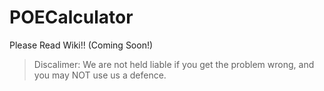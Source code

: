 # POECalculator
 
Please Read Wiki!! (Coming Soon!)

> Discalimer: We are not held liable if you get the problem wrong, and you may NOT use us a defence.
